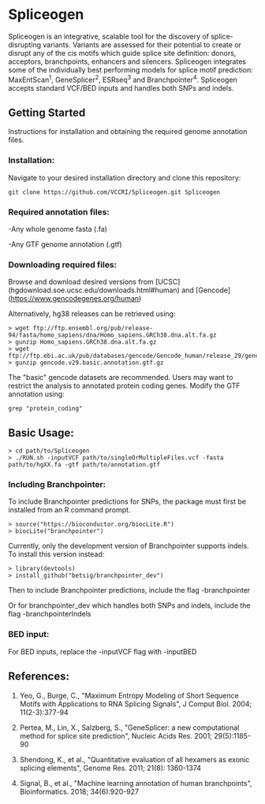 # Spliceogen
Spliceogen is an integrative, scalable tool for the discovery of splice-disrupting variants. Variants are assessed for their potential to create or disrupt any of the cis motifs which guide splice site definition: donors, acceptors, branchpoints, enhancers and silencers. Spliceogen integrates some of the individually best performing models for splice motif prediction: MaxEntScan<sup>1</sup>, GeneSplicer<sup>2</sup>, ESRseq<sup>3</sup> and Branchpointer<sup>4</sup>. Spliceogen accepts standard VCF/BED inputs and handles both SNPs and indels.

## Getting Started

Instructions for installation and obtaining the required genome annotation files.

### Installation:

Navigate to your desired installation directory and clone this repository:

```
git clone https://github.com/VCCRI/Spliceogen.git Spliceogen
```

### Required annotation files:
-Any whole genome fasta (.fa)

-Any GTF genome annotation (.gtf)

### Downloading required files:

Browse and download desired versions from [UCSC] (hgdownload.soe.ucsc.edu/downloads.html#human)
and [Gencode] (https://www.gencodegenes.org/human)

Alternatively, hg38 releases can be retrieved using:
```
> wget ftp://ftp.ensembl.org/pub/release-94/fasta/homo_sapiens/dna/Homo_sapiens.GRCh38.dna.alt.fa.gz
> gunzip Homo_sapiens.GRCh38.dna.alt.fa.gz
> wget ftp://ftp.ebi.ac.uk/pub/databases/gencode/Gencode_human/release_29/gencode.v29.basic.annotation.gtf.gz
> gunzip gencode.v29.basic.annotation.gtf.gz
```
The "basic" gencode datasets are recommended. Users may want to restrict the analysis to annotated protein coding genes. Modify the GTF annotation using:
```
grep "protein_coding"
```

## Basic Usage:

```
> cd path/to/Spliceogen
> ./RUN.sh -inputVCF path/to/singleOrMultipleFiles.vcf -fasta path/to/hgXX.fa -gtf path/to/annotation.gtf
```

### Including Branchpointer:

To include Branchpointer predictions for SNPs, the package must first be installed from an R command prompt.
```
> source("https://bioconductor.org/biocLite.R")
> biocLite("branchpointer")
```
Currently, only the development version of Branchpointer supports indels. To install this version instead:
```
> library(devtools)
> install_github("betsig/branchpointer_dev")
```

Then to include Branchpointer predictions, include the flag -branchpointer

Or for branchpointer_dev which handles both SNPs and indels, include the flag -branchpointerIndels 

### BED input:

For BED inputs, replace the -inputVCF flag with -inputBED

## References:

1. Yeo, G., Burge, C., "Maximum Entropy Modeling of Short Sequence Motifs with Applications to RNA Splicing Signals", J Comput Biol. 2004; 11(2-3):377-94

2. Pertea, M., Lin, X., Salzberg, S., "GeneSplicer: a new computational method for splice site prediction", Nucleic Acids Res. 2001; 29(5):1185-90

3. Shendong, K., et al., "Quantitative evaluation of all hexamers as exonic splicing elements", Genome Res. 2011; 21(8): 1360-1374

4. Signal, B., et al., "Machine learning annotation of human branchpoints", Bioinformatics. 2018; 34(6):920-927
